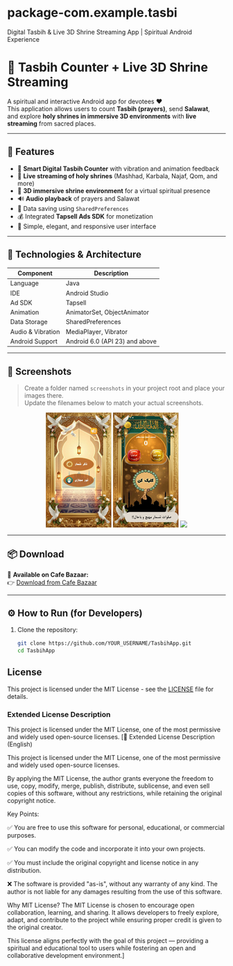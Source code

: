 # package-com.example.tasbi
Digital Tasbih &amp; Live 3D Shrine Streaming App | Spiritual Android Experience
# 📿 Tasbih Counter + Live 3D Shrine Streaming

A spiritual and interactive Android app for devotees ❤️  
This application allows users to count **Tasbih (prayers)**, send **Salawat**,  
and explore **holy shrines in immersive 3D environments** with **live streaming** from sacred places.

---

## 🌟 Features

- 🔢 **Smart Digital Tasbih Counter** with vibration and animation feedback  
- 🎥 **Live streaming of holy shrines** (Mashhad, Karbala, Najaf, Qom, and more)  
- 🕋 **3D immersive shrine environment** for a virtual spiritual presence  
- 🔊 **Audio playback** of prayers and Salawat  
- 💾 Data saving using `SharedPreferences`  
- 💰 Integrated **Tapsell Ads SDK** for monetization  
- 📱 Simple, elegant, and responsive user interface  

---

## 🧠 Technologies & Architecture

| Component | Description |
|------------|-------------|
| Language | Java |
| IDE | Android Studio |
| Ad SDK | Tapsell |
| Animation | AnimatorSet, ObjectAnimator |
| Data Storage | SharedPreferences |
| Audio & Vibration | MediaPlayer, Vibrator |
| Android Support | Android 6.0 (API 23) and above |

---

## 📸 Screenshots

> Create a folder named `screenshots` in your project root and place your images there.  
> Update the filenames below to match your actual screenshots.

<p align="center">
  <img src="screenshots/1.jpg" width="30%" />
  <img src="screenshots/2.jpg" width="30%" />
  <img src="screenshots/![3](https://github.com/user-attachments/assets/1edb0bf5-6e34-4e31-99cb-ae753d7886ed)
![2](https://github.com/user-attachments/assets/10504d4c-f676-4a9c-9b0d-22b0b87cd5ea)
![1](https://github.com/user-attachments/assets/2c4e378e-bda9-4e81-a470-0d675282a975)
3.jpg" width="30%" />
</p>

---

## 📦 Download

📲 **Available on Cafe Bazaar:**  
👉 [Download from Cafe Bazaar](https://cafebazaar.ir/app/com.example.tasbi)

---

## ⚙️ How to Run (for Developers)

1. Clone the repository:
   ```bash
   git clone https://github.com/YOUR_USERNAME/TasbihApp.git
   cd TasbihApp
## License

This project is licensed under the MIT License - see the [LICENSE](LICENSE) file for details.

### Extended License Description

This project is licensed under the MIT License, one of the most permissive and widely used open-source licenses.
[📜 Extended License Description (English)

This project is licensed under the MIT License, one of the most permissive and widely used open-source licenses.

By applying the MIT License, the author grants everyone the freedom to use, copy, modify, merge, publish, distribute, sublicense, and even sell copies of this software, without any restrictions, while retaining the original copyright notice.

Key Points:

✅ You are free to use this software for personal, educational, or commercial purposes.

✅ You can modify the code and incorporate it into your own projects.

✅ You must include the original copyright and license notice in any distribution.

❌ The software is provided "as-is", without any warranty of any kind. The author is not liable for any damages resulting from the use of this software.

Why MIT License?
The MIT License is chosen to encourage open collaboration, learning, and sharing. It allows developers to freely explore, adapt, and contribute to the project while ensuring proper credit is given to the original creator.

This license aligns perfectly with the goal of this project — providing a spiritual and educational tool to users while fostering an open and collaborative development environment.]
